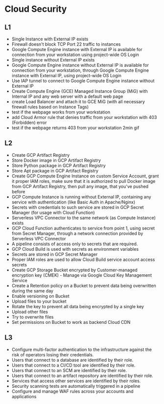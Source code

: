 # Cloud Security  
## L1  
- Single Instance with External IP exists
- Firewall doesn't block TCP Port 22 traffic to instances
- Google Compute Engine instance with External IP is available for connection from your workstation using project-wide OS Login
- Single instance without External IP exists
- Google Compute Engine instance without External IP is available for connection from your workstation, through Google Compute Engine instance with External IP, using project-wide OS Login
- Use IAP tunnel to connect to Google Compute Engine instance without External IP
- Create Compute Engine (GCE) Managed Instance Group (MiG) with Internal IP and any web server with a default web page
- create Load Balancer and attach it to GCE MiG (with all necessary firewall rules based on Instance Tags)
- test if the webpage works from your workstation
- add Cloud Armor rule that denies traffic from your workstation with 403 (Forbidden) error
- test if the webpage returns 403 from your workstation 2min gif

## L2  
- Create GCP Artifact Registry
- Store Docker image in GCP Artifact Registry
- Store Python package in GCP Artifact Registry
- Store Apt package in GCP Artifact Registry
- Create GCP Compute Engine Instance on custom Service Account, grant it proper IAM roles, make sure that it is authorized to pull Docker image from GCP Artifact Registry, then pull any image, that you've pushed before
- GCP Compute Instance is running without External IP, containing any service with authentication (like Basic Auth in Apache/Nginx)
- Secrets with credentials to such service are stored in GCP Secret Manager (for usage with Cloud Function)
- Serverless VPC Connector to the same network (as Compute Instance) exists
- GCP Cloud Function authenticates to service from point 1, using secret from Secret Manager, through a network connection provided by Serverless VPC Connector
- A pipeline consists of access only to secrets that are required.
- GCP Cloud Build is used with secrets as environment variables
- Secrets are stored in GCP Secret Manager
- Proper IAM roles are used to allow Cloud Build service account access secrets
- Create GCP Storage Bucket encrypted by Customer-managed encryption key (CMEK) - Manage via Google Cloud Key Management Service
- Create a Retention policy on a Bucket to prevent data being overwritten during the same day
- Enable versioning on Bucket
- Upload files to your bucket
- Rotate the key to prevent all data being encrypted by a single key
- Upload other files
- Try to overwrite files
- Set permissions on Bucket to work as backend Cloud CDN

## L3
- Configure multi-factor authentication to the infrastructure against the risk of operators losing their credentials.
- Users that connect to a database are identified by their role.
- Users that connect to a CI/CD tool are identified by their role.
- Users that connect to an SCM are identified by their role.
- Users that connect to an artifact repository are identified by their role.
- Services that access other services are identified by their roles.
- Security scanning tests are automatically triggered in a pipeline
- Configure and manage WAF rules across your accounts and applications
